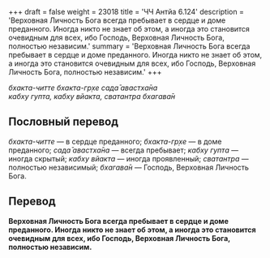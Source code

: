 +++
draft = false
weight = 23018
title = 'ЧЧ Антйа 6.124'
description = 'Верховная Личность Бога всегда пребывает в сердце и доме преданного. Иногда никто не знает об этом, а иногда это становится очевидным для всех, ибо Господь, Верховная Личность Бога, полностью независим.'
summary = 'Верховная Личность Бога всегда пребывает в сердце и доме преданного. Иногда никто не знает об этом, а иногда это становится очевидным для всех, ибо Господь, Верховная Личность Бога, полностью независим.'
+++

_бхакта-читте бхакта-гр̣хе сада̄ авастха̄на  
кабху гупта,_ _кабху вйакта,_ _сватантра бхагава̄н_

## Пословный перевод

_бхакта_\-_читте_ — в сердце преданного; _бхакта_\-_гр̣хе_ — в доме преданного; _сада̄_ _авастха̄на_ — всегда пребывает; _кабху_ _гупта_ — иногда скрытый; _кабху_ _вйакта_ — иногда проявленный; _сватантра_ — полностью независимый; _бхагава̄н_ — Господь, Верховная Личность Бога.

## Перевод

**Верховная Личность Бога всегда пребывает в сердце и доме преданного. Иногда никто не знает об этом, а иногда это становится очевидным для всех, ибо Господь, Верховная Личность Бога, полностью независим.**
